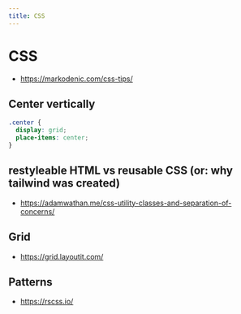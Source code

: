 ```yaml
---
title: CSS
---
```


# CSS

- https://markodenic.com/css-tips/

## Center vertically

```css
.center {
  display: grid;
  place-items: center;
}
```

## restyleable HTML vs reusable CSS (or: why tailwind was created)

- https://adamwathan.me/css-utility-classes-and-separation-of-concerns/

## Grid

- https://grid.layoutit.com/

## Patterns

- https://rscss.io/
